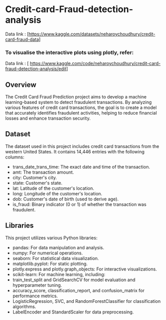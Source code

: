 # Credit-card-Fraud-detection-analysis
Data link : [https://www.kaggle.com/datasets/neharoychoudhury/credit-card-fraud-data]

### To visualise the interactive plots using plotly, refer:
Data link : [ https://www.kaggle.com/code/neharoychoudhury/credit-card-fraud-detection-analysis/edit]

## Overview
The Credit Card Fraud Prediction project aims to develop a machine learning-based system to detect fraudulent transactions. By analyzing various features of credit card transactions, the goal is to create a model that accurately identifies fraudulent activities, helping to reduce financial losses and enhance transaction security.

## Dataset
The dataset used in this project includes credit card transactions from the western United States. It contains 14,446 entries with the following columns:

- trans_date_trans_time: The exact date and time of the transaction.
- amt: The transaction amount.
- city: Customer's city.
- state: Customer's state.
- lat: Latitude of the customer's location.
- long: Longitude of the customer's location.
- dob: Customer's date of birth (used to derive age).
- is_fraud: Binary indicator (0 or 1) of whether the transaction was fraudulent.


## Libraries
This project utilizes various Python libraries:

- pandas: For data manipulation and analysis.
- numpy: For numerical operations.
- seaborn: For statistical data visualization.
- matplotlib.pyplot: For static plotting.
- plotly.express and plotly.graph_objects: For interactive visualizations.
- scikit-learn: For machine learning, including:
- train_test_split and GridSearchCV for model evaluation and hyperparameter tuning.
- accuracy_score, classification_report, and confusion_matrix for performance metrics.
- LogisticRegression, SVC, and RandomForestClassifier for classification algorithms.
- LabelEncoder and StandardScaler for data preprocessing.

